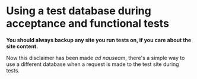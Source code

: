 # Using a test database during acceptance and functional tests

**You should always backup any site you run tests on, if you care about the site content.**

Now this disclaimer has been made *ad nauseam*, there's a simple way to use a different database when a request is made to the test site during tests.

```php

``` 
